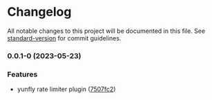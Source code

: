 # Changelog

All notable changes to this project will be documented in this file. See [standard-version](https://github.com/conventional-changelog/standard-version) for commit guidelines.

### 0.0.1-0 (2023-05-23)


### Features

* yunfly rate limiter plugin ([7507fc2](https://github.com/yunke-yunfly/yunfly-plugin-rate-limiter/commit/7507fc2586a7f30cb049e76374df0caa661c2db2))
